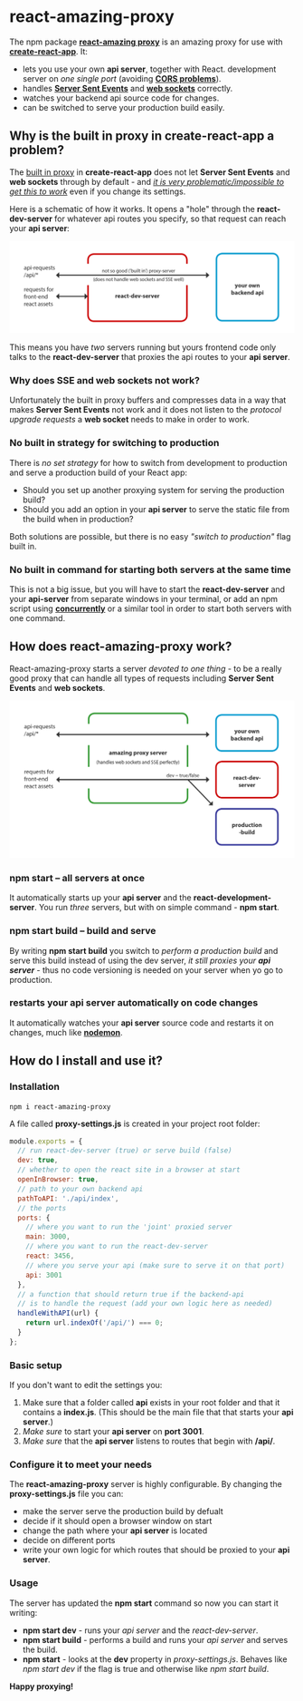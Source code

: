 # react-amazing-proxy
The npm package **[react-amazing proxy](https://www.npmjs.com/package/react-amazing-proxy)** is an amazing proxy for use with **[create-react-app](create-react-app
)**. It:
* lets you use your own **api server**, together with React. development server on *one single port* (avoiding **[CORS problems](https://levelup.gitconnected.com/overview-of-proxy-server-and-how-we-use-them-in-react-bf67c062b929)**).
* handles **[Server Sent Events](https://developer.mozilla.org/en-US/docs/Web/API/Server-sent_events)** and **[web sockets](https://developer.mozilla.org/en-US/docs/Web/API/WebSockets_API)** correctly.
* watches your backend api source code for changes.
* can be switched to serve your production build easily.

## Why is the built in proxy in create-react-app a problem?
The [built in proxy](https://create-react-app.dev/docs/proxying-api-requests-in-development) in **create-react-app** does not let **Server Sent Events** and **web sockets** through by default - and *[it is very problematic/impossible to get this to work](https://github.com/facebook/create-react-app/issues/3391)* even if you change its settings.

Here is a schematic of how it works. It opens a "hole" through the **react-dev-server** for whatever api routes you specify, so that request can reach your **api server**: 

![Image description](https://raw.githubusercontent.com/ironboy/react-amazing-proxy/master/images/unamazing.gif)

This means you have *two* servers running but yours frontend code only talks to the **react-dev-server** that proxies the api routes to your  **api server**.


### Why does SSE and web sockets not work?
Unfortunately the built in proxy  buffers and compresses data in a way that makes **Server Sent Events** not work and it does not listen to the *protocol upgrade requests* a **web socket** needs to make in order to work.

### No built in strategy for switching to production
There is *no set strategy* for how to switch from development to production and serve a production build of your React app:
* Should you set up another proxying system for serving the production build? 
* Should you add an option in your **api server** to serve the static file from the build when in production?

Both solutions are possible, but there is no easy *"switch to production"* flag built in.

### No built in command for starting both servers at the same time
This is not a big issue, but you will have to start the **react-dev-server** and your **api-server** from separate windows in your terminal, or add an npm script using **[concurrently](https://www.npmjs.com/package/concurrently)**
 or a similar tool in order to start both servers with one command.

## How does react-amazing-proxy work?

React-amazing-proxy starts a server *devoted to one thing* - to be a really good proxy that can handle all types of requests including **Server Sent Events** and **web sockets**.

![Image description](https://raw.githubusercontent.com/ironboy/react-amazing-proxy/master/images/amazing.gif)

### npm start &ndash; all servers at once
It automatically starts up your **api server** and the **react-development-server**. You run *three* servers, but with on simple command - **npm start**.

### npm start build &ndash; build and serve
By writing **npm start build** you switch to *perform a production build* and serve this build instead of using the dev server, *it still proxies your **api server*** - thus no code versioning is needed on your server when yo go to production.

### restarts your api server automatically on code changes
It automatically watches your  **api server** source code and restarts it on changes, much like **[nodemon](https://www.npmjs.com/package/nodemon)**.

## How do I install and use it?

### Installation
```
npm i react-amazing-proxy
```

A file called **proxy-settings.js** is created in your project root folder:

```js
module.exports = {
  // run react-dev-server (true) or serve build (false)
  dev: true,
  // whether to open the react site in a browser at start
  openInBrowser: true,
  // path to your own backend api
  pathToAPI: './api/index',
  // the ports
  ports: {
    // where you want to run the 'joint' proxied server
    main: 3000,
    // where you want to run the react-dev-server
    react: 3456,
    // where you serve your api (make sure to serve it on that port)
    api: 3001
  },
  // a function that should return true if the backend-api 
  // is to handle the request (add your own logic here as needed)
  handleWithAPI(url) {
    return url.indexOf('/api/') === 0;
  }
};
```

### Basic setup
If you don't want to edit the settings you:
1. Make sure that a folder called **api** exists in your root folder and that it contains a **index.js**. (This should be the main file that that starts your **api server**.)
2. *Make sure* to start your **api server** on **port 3001**.
3. *Make sure* that the **api server** listens to routes that begin with **/api/**.

### Configure it to meet your needs
The **react-amazing-proxy** server is highly configurable. By changing the **proxy-settings.js** file you can: 
* make the server serve the production build by defualt
* decide if it should open a browser window on start
* change the path where your **api server** is located
* decide on different ports
* write your own logic for which routes that should be proxied to your **api server**.

### Usage
The server has updated the **npm start** command so now you can start it writing:

* **npm start dev** - runs your *api server* and the *react-dev-server*.
* **npm start build** - performs a build and runs your *api server* and serves the build.
* **npm start** - looks at the **dev** property in *proxy-settings.js*. Behaves like *npm start dev* if the flag is true and otherwise like *npm start build*.

**Happy proxying!**
